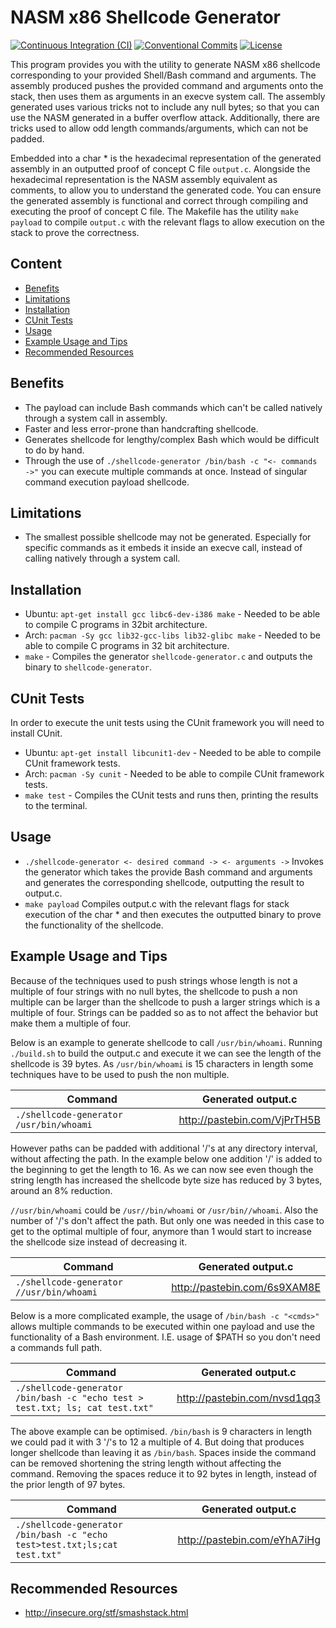 # NASM x86 Shellcode Generator
[![Continuous Integration (CI)](https://github.com/DeveloperC286s-Open-Source/starlingbanktechnicalchallenge/actions/workflows/continuous-integration.yml/badge.svg)](https://github.com/DeveloperC286s-Open-Source/starlingbanktechnicalchallenge/actions/workflows/continuous-integration.yml)
[![Conventional Commits](https://img.shields.io/badge/Conventional%20Commits-1.0.0-yellow.svg)](https://conventionalcommits.org)
[![License](https://img.shields.io/badge/License-AGPLv3-blue.svg)](https://www.gnu.org/licenses/agpl-3.0)


This program provides you with the utility to generate NASM x86 shellcode corresponding to your provided Shell/Bash command and arguments.
The assembly produced pushes the provided command and arguments onto the stack, then uses them as arguments in an execve system call.
The assembly generated uses various tricks not to include any null bytes; so that you can use the NASM generated in a buffer overflow attack.
Additionally, there are tricks used to allow odd length commands/arguments, which can not be padded.

Embedded into a char * is the hexadecimal representation of the generated assembly in an outputted proof of concept C file `output.c`.
Alongside the hexadecimal representation is the NASM assembly equivalent as comments, to allow you to understand the generated code.
You can ensure the generated assembly is functional and correct through compiling and executing the proof of concept C file.
The Makefile has the utility `make payload` to compile `output.c` with the relevant flags to allow execution on the stack to prove the correctness.


## Content
 * [Benefits](#benefits)
 * [Limitations](#limitations)
 * [Installation](#installation)
 * [CUnit Tests](#cunit-tests)
 * [Usage](#usage)
 * [Example Usage and Tips](#example-usage-and-tips)
 * [Recommended Resources](#recommended-resources)


## Benefits
 * The payload can include Bash commands which can't be called natively through a system call in assembly.
 * Faster and less error-prone than handcrafting shellcode.
 * Generates shellcode for lengthy/complex Bash which would be difficult to do by hand.
 * Through the use of `./shellcode-generator /bin/bash -c "<- commands ->"` you can execute multiple commands at once. Instead of singular command execution payload shellcode.


## Limitations
 * The smallest possible shellcode may not be generated. Especially for specific commands as it embeds it inside an execve call, instead of calling natively through a system call.


## Installation
 * Ubuntu: `apt-get install gcc libc6-dev-i386 make` - Needed to be able to compile C programs in 32bit architecture.
 * Arch: `pacman -Sy gcc lib32-gcc-libs lib32-glibc make` - Needed to be able to compile C programs in 32 bit architecture.
 * `make` - Compiles the generator `shellcode-generator.c` and outputs the binary to `shellcode-generator`.


## CUnit Tests
In order to execute the unit tests using the CUnit framework you will need to install CUnit.

 * Ubuntu: `apt-get install libcunit1-dev` - Needed to be able to compile CUnit framework tests.
 * Arch: `pacman -Sy cunit` - Needed to be able to compile CUnit framework tests.
 * `make test` - Compiles the CUnit tests and runs then, printing the results to the terminal.


## Usage
 * `./shellcode-generator <- desired command -> <- arguments ->` Invokes the generator which takes the provide Bash command and arguments and generates the corresponding shellcode, outputting the result to output.c.
 * `make payload` Compiles output.c with the relevant flags for stack execution of the char * and then executes the outputted binary to prove the functionality of the shellcode.


## Example Usage and Tips
Because of the techniques used to push strings whose length is not a multiple of four strings with no null bytes, the shellcode to push a non multiple can be larger than the shellcode to push a larger strings which is a multiple of four.
Strings can be padded so as to not affect the behavior but make them a multiple of four.

Below is an example to generate shellcode to call `/usr/bin/whoami`.
Running `./build.sh` to build the output.c and execute it we can see the length of the shellcode is 39 bytes.
As `/usr/bin/whoami` is 15 characters in length some techniques have to be used to push the non multiple.

| Command | Generated output.c |
|---------|--------------------|
| `./shellcode-generator /usr/bin/whoami` | http://pastebin.com/VjPrTH5B |

However paths can be padded with additional '/'s at any directory interval, without affecting the path.
In the example below one addition '/' is added to the beginning to get the length to 16.
As we can now see even though the string length has increased the shellcode byte size has reduced by 3 bytes, around an 8% reduction.

`//usr/bin/whoami` could be `/usr//bin/whoami` or `/usr/bin//whoami`.
Also the number of '/'s don't affect the path.
But only one was needed in this case to get to the optimal multiple of four, anymore than 1 would start to increase the shellcode size instead of decreasing it.

| Command | Generated output.c |
|---------|--------------------|
| `./shellcode-generator //usr/bin/whoami` | http://pastebin.com/6s9XAM8E |

Below is a more complicated example, the usage of `/bin/bash -c "<cmds>"` allows multiple commands to be executed within one payload and use the functionality of a Bash environment.
I.E. usage of $PATH so you don't need a commands full path.

| Command | Generated output.c |
|---------|--------------------|
| `./shellcode-generator /bin/bash -c "echo test > test.txt; ls; cat test.txt"` | http://pastebin.com/nvsd1qq3 |

The above example can be optimised.
`/bin/bash` is 9 characters in length we could pad it with 3 '/'s to 12 a multiple of 4.
But doing that produces longer shellcode than leaving it as `/bin/bash`.
Spaces inside the command can be removed shortening the string length without affecting the command.
Removing the spaces reduce it to 92 bytes in length, instead of the prior length of 97 bytes.

| Command | Generated output.c |
|---------|--------------------|
| `./shellcode-generator /bin/bash -c "echo test>test.txt;ls;cat test.txt"` | http://pastebin.com/eYhA7iHg |


## Recommended Resources
 * http://insecure.org/stf/smashstack.html
